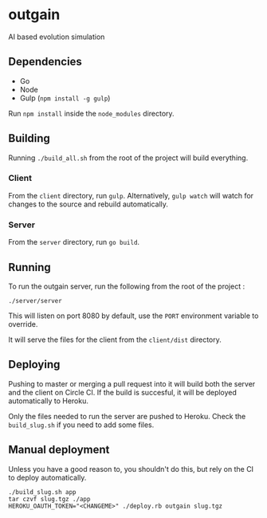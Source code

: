 # outgain
AI based evolution simulation

## Dependencies
- Go
- Node
- Gulp (`npm install -g gulp`)

Run `npm install` inside the `node_modules` directory.

## Building
Running `./build_all.sh` from the root of the project will build everything.

### Client
From the `client` directory, run `gulp`.
Alternatively, `gulp watch` will watch for changes to the source and rebuild
automatically.

### Server
From the `server` directory, run `go build`.

## Running
To run the outgain server, run the following from the root of the project :

```shell
./server/server
```

This will listen on port 8080 by default, use the `PORT` environment variable
to override.

It will serve the files for the client from the `client/dist` directory.

## Deploying
Pushing to master or merging a pull request into it will build both the server and
the client on Circle CI.
If the build is succesful, it will be deployed automatically to Heroku.

Only the files needed to run the server are pushed to Heroku.
Check the `build_slug.sh` if you need to add some files.

## Manual deployment
Unless you have a good reason to, you shouldn't do this, but rely on the CI to deploy
automatically.

```
./build_slug.sh app
tar czvf slug.tgz ./app
HEROKU_OAUTH_TOKEN="<CHANGEME>" ./deploy.rb outgain slug.tgz
```
